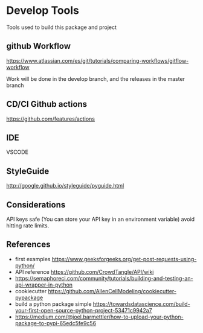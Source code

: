 # Develop Tools
Tools used to build this package and project

## github Workflow
https://www.atlassian.com/es/git/tutorials/comparing-workflows/gitflow-workflow

Work will be done in the develop branch, and the releases in the master branch

## CD/CI Github actions
https://github.com/features/actions

## IDE
VSCODE

## StyleGuide
http://google.github.io/styleguide/pyguide.html

## Considerations
API keys safe (You can store your API key in an environment variable)
avoid hitting rate limits.

## References
- first examples https://www.geeksforgeeks.org/get-post-requests-using-python/
- API reference https://github.com/CrowdTangle/API/wiki
- https://semaphoreci.com/community/tutorials/building-and-testing-an-api-wrapper-in-python
- cookiecutter https://github.com/AllenCellModeling/cookiecutter-pypackage
- build a python package simple https://towardsdatascience.com/build-your-first-open-source-python-project-53471c9942a7
- https://medium.com/@joel.barmettler/how-to-upload-your-python-package-to-pypi-65edc5fe9c56
